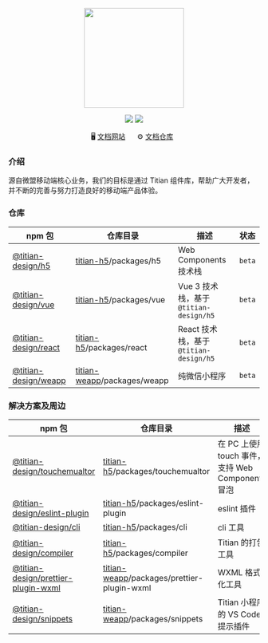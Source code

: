 <p align="center">
<img src="https://cdn2.weimob.com/saas/@assets/saas-fe-retail-h5-stc/image/titian/big-logo.svg" width="200" />
</p>

<p align="center" style="text-align: center">
  <img src="https://img.shields.io/npm/v/titian-h5.svg?style=flat&color=fa2c19" />
  <img src="https://img.shields.io/npm/dm/titian-h5.svg?style=flat-square&color=green" />
</p>

<p align="center">
  🖥️&nbsp;<a href="https://titian.design.weimob.com/">文档网站</a>
  &nbsp;&nbsp;&nbsp;&nbsp;
  ⚙️&nbsp;<a href="https://github.com/weimob-tech/titian-h5">文档仓库</a>
  &nbsp;
</p>


### 介绍

源自微盟移动端核心业务，我们的目标是通过 Titian 组件库，帮助广大开发者，并不断的完善与努力打造良好的移动端产品体验。

### 仓库

| npm 包                                                                     | 仓库目录                                                                   | 描述                                   | 状态   |
| -------------------------------------------------------------------------- | -------------------------------------------------------------------------- | -------------------------------------- | ------ |
| [@titian-design/h5](https://www.npmjs.com/package/@titian-design/h5)       | [titian-h5](https://github.com/weimob-tech/titian-h5)/packages/h5          | Web Components 技术栈                  | `beta` |
| [@titian-design/vue](https://www.npmjs.com/package/@titian-design/vue)     | [titian-h5](https://github.com/weimob-tech/titian-h5)/packages/vue         | Vue 3 技术栈，基于 `@titian-design/h5` | `beta` |
| [@titian-design/react](https://www.npmjs.com/package/@titian-design/react) | [titian-h5](https://github.com/weimob-tech/titian-h5)/packages/react       | React 技术栈，基于 `@titian-design/h5` | `beta` |
| [@titian-design/weapp](https://www.npmjs.com/package/@titian-design/weapp) | [titian-weapp](https://github.com/weimob-tech/titian-weapp)/packages/weapp | 纯微信小程序                           | `beta` |

### 解决方案及周边

| npm 包                                                                                                   | 仓库目录                                                                                  | 描述                                              | 状态   |
| -------------------------------------------------------------------------------------------------------- | ----------------------------------------------------------------------------------------- | ------------------------------------------------- | ------ |
| [@titian-design/touchemualtor](https://www.npmjs.com/package/@titian-design/touchemualtor)               | [titian-h5](https://github.com/weimob-tech/titian-h5)/packages/touchemualtor              | 在 PC 上使用 touch 事件，支持 Web Components 冒泡 | `beta` |
| [@titian-design/eslint-plugin](https://www.npmjs.com/package/@titian-design/eslint-plugin)               | [titian-h5](https://github.com/weimob-tech/titian-h5)/packages/eslint-plugin              | eslint 插件                                       | `beta` |
| [@titian-design/cli](https://www.npmjs.com/package/@titian-design/cli)                                   | [titian-h5](https://github.com/weimob-tech/titian-h5)/packages/cli                        | cli 工具                                          | `beta` |
| [@titian-design/compiler](https://www.npmjs.com/package/@titian-design/compiler)                         | [titian-h5](https://github.com/weimob-tech/titian-h5)/packages/compiler                   | Titian 的打包工具                                 | `beta` |
| [@titian-design/prettier-plugin-wxml](https://www.npmjs.com/package/@titian-design/prettier-plugin-wxml) | [titian-weapp](https://github.com/weimob-tech/titian-weapp)/packages/prettier-plugin-wxml | WXML 格式化工具                                   | `beta` |
| [@titian-design/snippets](https://www.npmjs.com/package/@titian-design/snippets)                         | [titian-weapp](https://github.com/weimob-tech/titian-weapp)/packages/snippets             | Titian 小程序的 VS Code 提示插件                  | `beta` |
